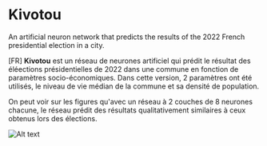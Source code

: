 # Kivotou
An artificial neuron network that predicts the results of the 2022 French presidential election in a city.

[FR]
**Kivotou** est un réseau de neurones artificiel qui prédit le résultat des éléections présidentielles de 2022 dans une commune en fonction de paramètres socio-économiques.
Dans cette version, 2 paramètres ont été utilisés, le niveau de vie médian de la commune et sa densité de population. 

On peut voir sur les figures qu'avec un réseau à 2 couches de 8 neurones chacune, le réseau prédit des résultats qualitativement similaires à ceux obtenus lors des élections.

![Alt text](https://github.com/Karias/Kivotou/macron_struc_8_8.png)
